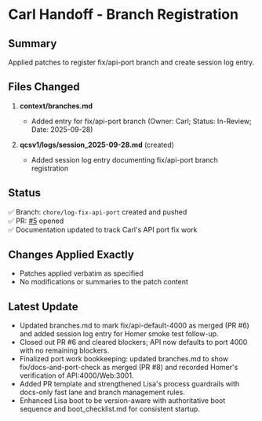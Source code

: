 # Carl Handoff - Branch Registration

## Summary
Applied patches to register fix/api-port branch and create session log entry.

## Files Changed
1. **context/branches.md**
   - Added entry for fix/api-port branch (Owner: Carl; Status: In-Review; Date: 2025-09-28)

2. **qcsv1/logs/session_2025-09-28.md** (created)
   - Added session log entry documenting fix/api-port branch registration

## Status
✅ Branch: `chore/log-fix-api-port` created and pushed  
✅ PR: [#5](https://github.com/twgallo13/QCSv1/pull/5) opened  
✅ Documentation updated to track Carl's API port fix work  

## Changes Applied Exactly
- Patches applied verbatim as specified
- No modifications or summaries to the patch content

## Latest Update
- Updated branches.md to mark fix/api-default-4000 as merged (PR #6) and added session log entry for Homer smoke test follow-up.
- Closed out PR #6 and cleared blockers; API now defaults to port 4000 with no remaining blockers.
- Finalized port work bookkeeping: updated branches.md to show fix/docs-and-port-check as merged (PR #8) and recorded Homer's verification of API:4000/Web:3001.
- Added PR template and strengthened Lisa's process guardrails with docs-only fast lane and branch management rules.
- Enhanced Lisa boot to be version-aware with authoritative boot sequence and boot_checklist.md for consistent startup.